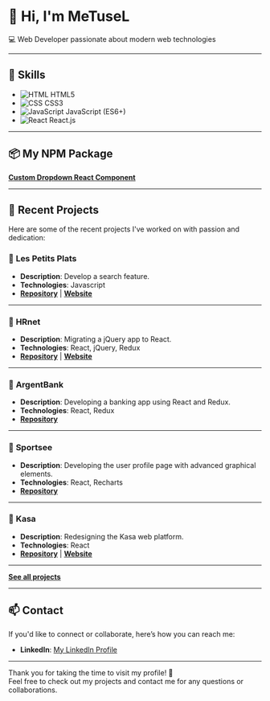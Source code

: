 # 👋 Hi, I'm **MeTuseL**  
💻 Web Developer passionate about modern web technologies

---

## 🌟 Skills

- ![HTML](https://img.shields.io/badge/HTML-5-orange) HTML5
- ![CSS](https://img.shields.io/badge/CSS-3-blue) CSS3
- ![JavaScript](https://img.shields.io/badge/JavaScript-ES6-yellow) JavaScript (ES6+)
- ![React](https://img.shields.io/badge/React-18.0.0-lightblue) React.js

---

## 📦 **My NPM Package**  
[**Custom Dropdown React Component**](https://www.npmjs.com/package/react-dropdown-metsel)  

---

## 🚀 Recent Projects

Here are some of the recent projects I've worked on with passion and dedication:

### 🔹 **Les Petits Plats**  
- **Description**: Develop a search feature.  
- **Technologies**: Javascript  
- [**Repository**](https://github.com/MeTuseL/Les-petits-plats) | [**Website**](https://metusel.github.io/Les-petits-plats/)

---

### 🔹 **HRnet**  
- **Description**: Migrating a jQuery app to React.  
- **Technologies**: React, jQuery, Redux  
- [**Repository**](https://github.com/MeTuseL/HRnet) | [**Website**](https://metusel.github.io/HRnet/)

---

### 🔹 **ArgentBank**  
- **Description**: Developing a banking app using React and Redux.  
- **Technologies**: React, Redux  
- [**Repository**](https://github.com/MeTuseL/ArgentBank) 

---

### 🔹 **Sportsee**  
- **Description**: Developing the user profile page with advanced graphical elements.  
- **Technologies**: React, Recharts  
- [**Repository**](https://github.com/MeTuseL/SportSee) 

---

### 🔹 **Kasa**  
- **Description**: Redesigning the Kasa web platform.  
- **Technologies**: React  
- [**Repository**](https://github.com/MeTuseL/Kasa) | [**Website**](https://metusel.github.io/Kasa/)

---

[**See all projects**](https://github.com/MeTuseL?tab=repositories)

---

## 📫 Contact

If you'd like to connect or collaborate, here’s how you can reach me:

- **LinkedIn**: [My LinkedIn Profile](https://www.linkedin.com/in/uly-austrie-45133a2ab)

---

Thank you for taking the time to visit my profile! 🚀  
Feel free to check out my projects and contact me for any questions or collaborations.
